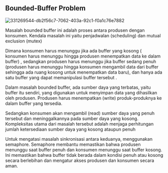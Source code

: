 ## Bounded-Buffer Problem

![331269544-db2f56c7-7062-403a-92c1-f0a1c76e7882](https://github.com/FahrudinTamimi/SysOP24-3123521002/assets/160558690/45c488a1-641a-4455-8cf3-85da8a08c38d)

Masalah bounded buffer ini adalah proses antara produsen dengan konsumen. Kendala masalah ini yaitu penjadwalan (scheduling) dan mutual exclusion (mutex) 

Dimana konsumen harus menunggu jika ada buffer yang kosong ( konsumen harus menunggu hingga produsen menempatkan data ke dalam buffer) , sedangkan produsen harus menunggu jika buffer sedang penuh (produsen harus menunggu hingga konsumen mengambil data dari buffer sehingga ada ruang kosong untuk menempatkan data baru), dan hanya ada satu buffer yang dapat memanipulasi buffer tersebut .

Dalam masalah bounded buffer, ada sumber daya yang terbatas, yaitu buffer itu sendiri, yang digunakan untuk menyimpan data yang dihasilkan oleh produsen. Produsen harus menempatkan (write) produk-produknya ke dalam buffer yang tersedia.

Sedangkan konsumen akan mengambil (read) sumber daya yang penuh tersebut dan meninggalkannya pada sumber daya yang kosong. Kompleksitas utama dari masalah tersebut adalah menjaga perhitungan jumlah ketersediaan sumber daya yang kosong ataupun penuh

Untuk mengatasi masalah sinkronisasi antara keduanya, menggunakan semaphore. Semaphore membantu memastikan bahwa produsen menunggu saat buffer penuh dan konsumen menunggu saat buffer kosong. Ini memastikan bahwa buffer tidak berada dalam kondisi penuh atau kosong secara berlebihan dan mengatur akses produsen dan konsumen secara aman.
